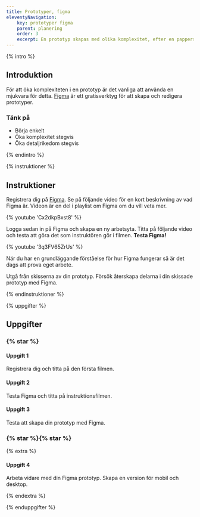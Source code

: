 ```yaml
---
title: Prototyper, figma
eleventyNavigation:
    key: prototyper figma
    parent: planering
    order: 3
    excerpt: En prototyp skapas med olika komplexitet, efter en pappersskiss kan den med fördel digitaliseras.
---
```


{% intro %}

## Introduktion

För att öka komplexiteten i en prototyp är det vanliga att använda en mjukvara för detta. [Figma](https://www.figma.com) är ett gratisverktyg för att skapa och redigera prototyper.

### Tänk på

-   Börja enkelt
-   Öka komplexitet stegvis
-   Öka detaljrikedom stegvis

{% endintro %}

{% instruktioner %}

## Instruktioner

Registrera dig på [Figma](https://www.figma.com).
Se på följande video för en kort beskrivning av vad Figma är. Videon är en del i playlist om Figma om du vill veta mer.

{% youtube 'Cx2dkpBxst8' %}

Logga sedan in på Figma och skapa en ny arbetsyta.
Titta på följande video och testa att göra det som instruktören gör i filmen. **Testa Figma!**

{% youtube '3q3FV65ZrUs' %}

När du har en grundläggande förståelse för hur Figma fungerar så är det dags att prova eget arbete.

Utgå från skisserna av din prototyp.
Försök återskapa delarna i din skissade prototyp med Figma.

{% endinstruktioner %}

{% uppgifter %}

## Uppgifter

### {% star %}

#### Uppgift 1

Registrera dig och titta på den första filmen.

#### Uppgift 2

Testa Figma och titta på instruktionsfilmen.

#### Uppgift 3

Testa att skapa din prototyp med Figma.

### {% star %}{% star %}

{% extra %}

#### Uppgift 4

Arbeta vidare med din Figma prototyp. Skapa en version för mobil och desktop.

{% endextra %}

{% enduppgifter %}

